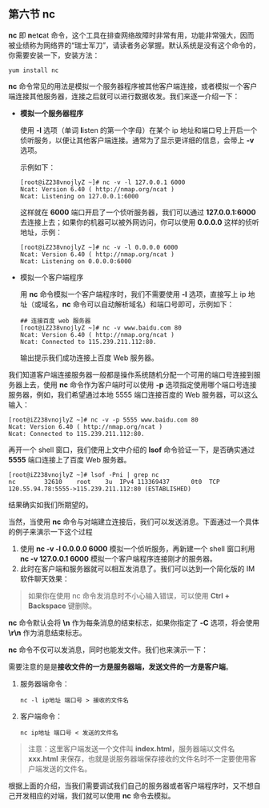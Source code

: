

## 第六节 nc

**nc** 即 **n**et**c**at 命令，这个工具在排查网络故障时非常有用，功能非常强大，因而被业绩称为网络界的“瑞士军刀”，请读者务必掌握。默认系统是没有这个命令的，你需要安装一下，安装方法：

```
yum install nc
```

**nc** 命令常见的用法是模拟一个服务器程序被其他客户端连接，或者模拟一个客户端连接其他服务器，连接之后就可以进行数据收发。我们来逐一介绍一下：

- **模拟一个服务器程序**

  使用 **-l** 选项（单词 **l**isten 的第一个字母）在某个 ip 地址和端口号上开启一个侦听服务，以便让其他客户端连接。通常为了显示更详细的信息，会带上 **-v** 选项。

  示例如下：

  ```
  [root@iZ238vnojlyZ ~]# nc -v -l 127.0.0.1 6000
  Ncat: Version 6.40 ( http://nmap.org/ncat )
  Ncat: Listening on 127.0.0.1:6000
  ```

  这样就在 **6000** 端口开启了一个侦听服务器，我们可以通过 **127.0.0.1:6000** 去连接上去；如果你的机器可以被外网访问，你可以使用 **0.0.0.0** 这样的侦听地址，示例：

  ```
  [root@iZ238vnojlyZ ~]# nc -v -l 0.0.0.0 6000
  Ncat: Version 6.40 ( http://nmap.org/ncat )
  Ncat: Listening on 0.0.0.0:6000
  ```

- 模拟一个客户端程序

  用 **nc** 命令模拟一个客户端程序时，我们不需要使用 **-l** 选项，直接写上 ip 地址（或域名，**nc** 命令可以自动解析域名）和端口号即可，示例如下：

  ```
  ## 连接百度 web 服务器
  [root@iZ238vnojlyZ ~]# nc -v www.baidu.com 80
  Ncat: Version 6.40 ( http://nmap.org/ncat )
  Ncat: Connected to 115.239.211.112:80.
  ```

  输出提示我们成功连接上百度 Web 服务器。

我们知道客户端连接服务器一般都是操作系统随机分配一个可用的端口号连接到服务器上去，使用 **nc** 命令作为客户端时可以使用 **-p** 选项指定使用哪个端口号连接服务器，例如，我们希望通过本地 5555 端口连接百度的 Web 服务器，可以这么输入：

```
[root@iZ238vnojlyZ ~]# nc -v -p 5555 www.baidu.com 80
Ncat: Version 6.40 ( http://nmap.org/ncat )
Ncat: Connected to 115.239.211.112:80.
```

再开一个 shell 窗口，我们使用上文中介绍的 **lsof** 命令验证一下，是否确实通过 **5555** 端口连接上了百度 Web 服务器。

```
[root@iZ238vnojlyZ ~]# lsof -Pni | grep nc
nc        32610    root    3u  IPv4 113369437      0t0  TCP 120.55.94.78:5555->115.239.211.112:80 (ESTABLISHED)
```

结果确实如我们所期望的。

当然，当使用 **nc** 命令与对端建立连接后，我们可以发送消息。下面通过一个具体的例子来演示一下这个过程

1. 使用 **nc -v -l 0.0.0.0 6000** 模拟一个侦听服务，再新建一个 shell 窗口利用 **nc -v 127.0.0.1 6000** 模拟一个客户端程序连接刚才的服务器。
2. 此时在客户端和服务器就可以相互发消息了。我们可以达到一个简化版的 IM 软件聊天效果：

> 如果你在使用 nc 命令发消息时不小心输入错误，可以使用 **Ctrl + Backspace** 键删除。

**nc** 命令默认会将 **\n** 作为每条消息的结束标志，如果你指定了 **-C** 选项，将会使用 **\r\n** 作为消息结束标志。

**nc** 命令不仅可以发消息，同时也能发文件。我们也来演示一下：

需要注意的是是**接收文件的一方是服务器端，发送文件的一方是客户端**。

1. 服务器端命令：

   ```
   nc -l ip地址 端口号 > 接收的文件名
   ```

2. 客户端命令：

   ```
   nc ip地址 端口号 < 发送的文件名
   ```

> 注意：这里客户端发送一个文件叫 **index.html**，服务器端以文件名 **xxx.html** 来保存，也就是说服务器端保存接收的文件名时不一定要使用客户端发送的文件名。

根据上面的介绍，当我们需要调试我们自己的服务器或者客户端程序时，又不想自己开发相应的对端，我们就可以使用 **nc** 命令去模拟。